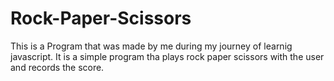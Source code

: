 # Rock-Paper-Scissors

This is a Program that was made by me during my journey of learnig javascript. It is a simple program tha plays rock paper scissors with the user and records the score.
